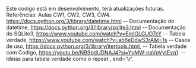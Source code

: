 Este codigo está em desenvolvimento, terá atualizações futuras.
Referências:
    Aulas CW1, CW2, CW3, CW4.
    https://docs.python.org/3/library/datetime.html -- Documentação do datetime,
    https://docs.python.org/3/library/sqlite3.html -- Documentação do SQLite3,
    https://www.youtube.com/watch?v=EmIGLGUO7cY -- Tabela verdade,
    https://www.youtube.com/watch?v=ab6eDdwS3rA&t=1s -- Casos de uso,
    https://docs.python.org/3/library/itertools.html, --  Tabela verdade com Codigo,
    https://youtu.be/NB9pdUDNAJ4?si=YvMW-naVpVytEvq1. -- Ideias para tabela verdade como o repeat , end='\r'.